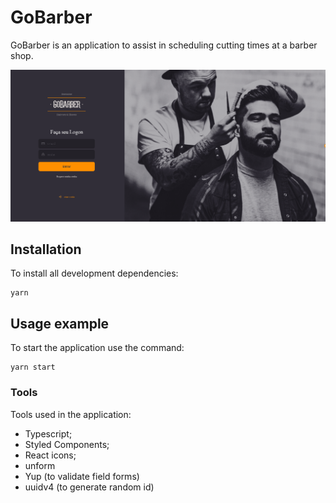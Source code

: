 # GoBarber

GoBarber is an application to assist in scheduling cutting times at a barber shop.

![interface demo](demo/GoBarber_gif.gif)


## Installation

To install all development dependencies:

```
yarn
```

## Usage example

To start the application use the command:

```
yarn start
```

### Tools

Tools used in the application:

- Typescript;
- Styled Components;
- React icons;
- unform
- Yup (to validate field forms)
- uuidv4 (to generate random id)

